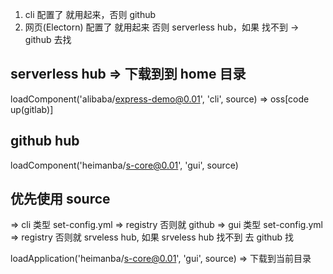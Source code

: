 1. cli 配置了 就用起来，否则 github
2. 网页(Electorn) 配置了 就用起来 否则 serverless hub，如果 找不到 -> github 去找

## serverless hub => 下载到到 home 目录

loadComponent('alibaba/express-demo@0.01', 'cli', source) => oss[code up(gitlab)]

## github hub

loadComponent('heimanba/s-core@0.01', 'gui', source)

## 优先使用 source

=> cli 类型 set-config.yml => registry 否则就 github
=> gui 类型 set-config.yml => registry 否则就 srveless hub, 如果 srveless hub 找不到 去 github 找

loadApplication('heimanba/s-core@0.01', 'gui', source) => 下载到当前目录
